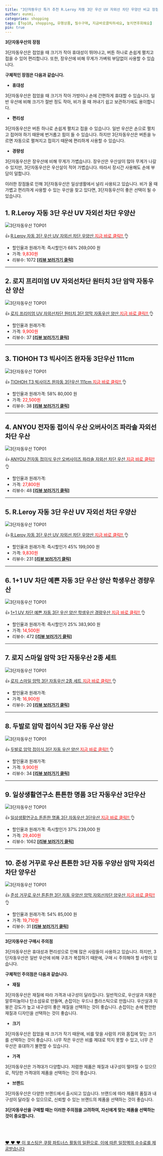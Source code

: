 ```yaml
---
title: "3단자동우산 특가 추천 R.Leroy 자동 3단 우산 UV 자외선 차단 우양산 비교 장점"
author: eunmi.
categories: shopping
tags: [Top10, shopping, 유행상품, 필수구매, 지금바로클릭하세요, 놓치면후회해요]
pin: true
---
```

**3단자동우산의 장점**

3단자동우산은 접었을 때 크기가 작아 휴대성이 뛰어나고, 버튼 하나로 손쉽게 펼치고 접을 수 있어 편리합니다. 또한, 장우산에 비해 무게가 가벼워 부담없이 사용할 수 있습니다.

**구체적인 장점은 다음과 같습니다.**

* **휴대성**

3단자동우산은 접었을 때 크기가 작아 가방이나 손에 간편하게 휴대할 수 있습니다. 일반 우산에 비해 크기가 절반 정도 작아, 비가 올 때 꺼내기 쉽고 보관하기에도 용이합니다.

* **편리성**

3단자동우산은 버튼 하나로 손쉽게 펼치고 접을 수 있습니다. 일반 우산은 손으로 펼치고 접어야 하기 때문에 번거롭고 힘이 들 수 있습니다. 하지만 3단자동우산은 버튼을 누르면 자동으로 펼쳐지고 접히기 때문에 편리하게 사용할 수 있습니다.

* **경량성**

3단자동우산은 장우산에 비해 무게가 가볍습니다. 장우산은 우산살이 많아 무게가 나갈 수 있지만, 3단자동우산은 우산살이 적어 가볍습니다. 따라서 장시간 사용해도 손에 부담이 덜합니다.

이러한 장점들로 인해 3단자동우산은 일상생활에서 널리 사용되고 있습니다. 비가 올 때 가볍고 편리하게 사용할 수 있는 우산을 찾고 있다면, 3단자동우산이 좋은 선택이 될 수 있습니다.

   

## 1. R.Leroy 자동 3단 우산 UV 자외선 차단 우양산

![3단자동우산 TOP01](https://thumbnail7.coupangcdn.com/thumbnails/remote/230x230ex/image/vendor_inventory/8c22/e7a4e6ee0e43c6c4384185e2a20e0057c583656815bbc3453a76506a0d9d.jpg)


👍 [R.Leroy 자동 3단 우산 UV 자외선 차단 우양산 <font color=red> 지금 바로 클릭!! </font> ](https://link.coupang.com/re/AFFSDP?lptag=AF3617701&subid=GithubCoopas&pageKey=7662773108&traceid=V0-153&itemId=20419283552&vendorItemId=82815383091) 👌 


- 할인율과 원래가격: 즉시할인가 68%  269,000   원
- 가격: <span style='color:red'>9,830원</span>
- 리뷰수: 1072  [**[리뷰 보러가기 클릭]**](https://link.coupang.com/re/AFFSDP?lptag=AF3617701&subid=GithubCoopas&pageKey=7662773108&traceid=V0-153&itemId=20419283552&vendorItemId=82815383091)

---


   

## 2. 로지 프리미엄 UV 자외선차단 원터치 3단 암막 자동우산 양산

![3단자동우산 TOP01](https://thumbnail6.coupangcdn.com/thumbnails/remote/230x230ex/image/retail/images/2022/05/26/17/0/a9054dba-d417-4a8e-9c5c-5c3650e875dd.jpg)


👍 [로지 프리미엄 UV 자외선차단 원터치 3단 암막 자동우산 양산 <font color=red> 지금 바로 클릭!! </font> ](https://link.coupang.com/re/AFFSDP?lptag=AF3617701&subid=GithubCoopas&pageKey=6543873807&traceid=V0-153&itemId=14581099250&vendorItemId=81823175630) 👌 


- 할인율과 원래가격: 
- 가격: <span style='color:red'>9,900원</span>
- 리뷰수: 37  [**[리뷰 보러가기 클릭]**](https://link.coupang.com/re/AFFSDP?lptag=AF3617701&subid=GithubCoopas&pageKey=6543873807&traceid=V0-153&itemId=14581099250&vendorItemId=81823175630)

---


   

## 3. TIOHOH T3 빅사이즈 완자동 3단우산 111cm

![3단자동우산 TOP01](https://thumbnail10.coupangcdn.com/thumbnails/remote/230x230ex/image/retail/images/2020/04/13/13/5/2717c369-5b06-407a-a020-e7aeffbb08f1.jpg)


👍 [TIOHOH T3 빅사이즈 완자동 3단우산 111cm <font color=red> 지금 바로 클릭!! </font> ](https://link.coupang.com/re/AFFSDP?lptag=AF3617701&subid=GithubCoopas&pageKey=1459491072&traceid=V0-153&itemId=2511340748&vendorItemId=70504384267) 👌 


- 할인율과 원래가격: 58%  80,000   원
- 가격: <span style='color:red'>22,500원</span>
- 리뷰수: 38  [**[리뷰 보러가기 클릭]**](https://link.coupang.com/re/AFFSDP?lptag=AF3617701&subid=GithubCoopas&pageKey=1459491072&traceid=V0-153&itemId=2511340748&vendorItemId=70504384267)

---


   

## 4. ANYOU 전자동 접이식 우산 오버사이즈 파라솔 자외선 차단 우산

![3단자동우산 TOP01](https://thumbnail7.coupangcdn.com/thumbnails/remote/230x230ex/image/vendor_inventory/e12d/418021c35cc685b8fa3db63b8a51a9d0d5f608af798721d8dda1c517c5f9.jpg)


👍 [ANYOU 전자동 접이식 우산 오버사이즈 파라솔 자외선 차단 우산 <font color=red> 지금 바로 클릭!! </font> ](https://link.coupang.com/re/AFFSDP?lptag=AF3617701&subid=GithubCoopas&pageKey=7332310241&traceid=V0-153&itemId=18827140707&vendorItemId=86733978231) 👌 


- 할인율과 원래가격: 
- 가격: <span style='color:red'>27,800원</span>
- 리뷰수: 48  [**[리뷰 보러가기 클릭]**](https://link.coupang.com/re/AFFSDP?lptag=AF3617701&subid=GithubCoopas&pageKey=7332310241&traceid=V0-153&itemId=18827140707&vendorItemId=86733978231)

---


   

## 5. R.Leroy 자동 3단 우산 UV 자외선 차단 우양산

![3단자동우산 TOP01](https://thumbnail6.coupangcdn.com/thumbnails/remote/230x230ex/image/vendor_inventory/0d90/ceb314790b286f2e281f2f7e52594b9da8145a0ea5d4665d1118a363a004.jpg)


👍 [R.Leroy 자동 3단 우산 UV 자외선 차단 우양산 <font color=red> 지금 바로 클릭!! </font> ](https://link.coupang.com/re/AFFSDP?lptag=AF3617701&subid=GithubCoopas&pageKey=7662773108&traceid=V0-153&itemId=20419283557&vendorItemId=82815383075) 👌 


- 할인율과 원래가격: 즉시할인가 45%  199,000   원
- 가격: <span style='color:red'>9,830원</span>
- 리뷰수: 231  [**[리뷰 보러가기 클릭]**](https://link.coupang.com/re/AFFSDP?lptag=AF3617701&subid=GithubCoopas&pageKey=7662773108&traceid=V0-153&itemId=20419283557&vendorItemId=82815383075)

---


   

## 6. 1+1 UV 차단 예쁜 자동 3단 우산 양산 학생우산 경량우산

![3단자동우산 TOP01](https://thumbnail8.coupangcdn.com/thumbnails/remote/230x230ex/image/vendor_inventory/ffc5/dd1345b5658f6463625dec3932c96fa2d8ea1e99f706da93dd30bc5cc9df.jpg)


👍 [1+1 UV 차단 예쁜 자동 3단 우산 양산 학생우산 경량우산 <font color=red> 지금 바로 클릭!! </font> ](https://link.coupang.com/re/AFFSDP?lptag=AF3617701&subid=GithubCoopas&pageKey=7396375753&traceid=V0-153&itemId=19133832140&vendorItemId=86253392711) 👌 


- 할인율과 원래가격: 즉시할인가 25%  383,900   원
- 가격: <span style='color:red'>14,500원</span>
- 리뷰수: 472  [**[리뷰 보러가기 클릭]**](https://link.coupang.com/re/AFFSDP?lptag=AF3617701&subid=GithubCoopas&pageKey=7396375753&traceid=V0-153&itemId=19133832140&vendorItemId=86253392711)

---


   

## 7. 로지 스마일 암막 3단 자동우산 2종 세트

![3단자동우산 TOP01](https://thumbnail8.coupangcdn.com/thumbnails/remote/230x230ex/image/retail/images/5037990224005271-8f837965-0e98-4f17-896f-57dd85285a35.jpg)


👍 [로지 스마일 암막 3단 자동우산 2종 세트 <font color=red> 지금 바로 클릭!! </font> ](https://link.coupang.com/re/AFFSDP?lptag=AF3617701&subid=GithubCoopas&pageKey=6387169051&traceid=V0-153&itemId=13597412775&vendorItemId=85066804798) 👌 


- 할인율과 원래가격: 
- 가격: <span style='color:red'>16,900원</span>
- 리뷰수: 20  [**[리뷰 보러가기 클릭]**](https://link.coupang.com/re/AFFSDP?lptag=AF3617701&subid=GithubCoopas&pageKey=6387169051&traceid=V0-153&itemId=13597412775&vendorItemId=85066804798)

---


   

## 8. 두발로 암막 접이식 3단 자동 우산 양산

![3단자동우산 TOP01](https://thumbnail9.coupangcdn.com/thumbnails/remote/230x230ex/image/retail/images/4706555625193402-abecd2c7-3399-4ea0-b2c9-5b25771caa7a.JPG)


👍 [두발로 암막 접이식 3단 자동 우산 양산 <font color=red> 지금 바로 클릭!! </font> ](https://link.coupang.com/re/AFFSDP?lptag=AF3617701&subid=GithubCoopas&pageKey=5849696640&traceid=V0-153&itemId=10174917157&vendorItemId=77457956086) 👌 


- 할인율과 원래가격: 
- 가격: <span style='color:red'>9,900원</span>
- 리뷰수: 34  [**[리뷰 보러가기 클릭]**](https://link.coupang.com/re/AFFSDP?lptag=AF3617701&subid=GithubCoopas&pageKey=5849696640&traceid=V0-153&itemId=10174917157&vendorItemId=77457956086)

---


   

## 9. 일상생활연구소 튼튼한 명품 3단 자동우산 3단우산

![3단자동우산 TOP01](https://thumbnail8.coupangcdn.com/thumbnails/remote/230x230ex/image/vendor_inventory/6670/ca100207b41a4e37469d8c60f8b205716ab23470646054212ca36d5c0bb8.jpg)


👍 [일상생활연구소 튼튼한 명품 3단 자동우산 3단우산 <font color=red> 지금 바로 클릭!! </font> ](https://link.coupang.com/re/AFFSDP?lptag=AF3617701&subid=GithubCoopas&pageKey=6299338926&traceid=V0-153&itemId=13017089184&vendorItemId=80280137141) 👌 


- 할인율과 원래가격: 즉시할인가 37%  239,000   원
- 가격: <span style='color:red'>29,400원</span>
- 리뷰수: 1062  [**[리뷰 보러가기 클릭]**](https://link.coupang.com/re/AFFSDP?lptag=AF3617701&subid=GithubCoopas&pageKey=6299338926&traceid=V0-153&itemId=13017089184&vendorItemId=80280137141)

---


   

## 10. 준성 거꾸로 우산 튼튼한 3단 자동 우양산 암막 자외선차단 양우산

![3단자동우산 TOP01](https://thumbnail8.coupangcdn.com/thumbnails/remote/230x230ex/image/vendor_inventory/7955/304fcd0447929c03ad7fb369ef7b5e71a36aabc07cb897c7577978d044df.jpg)


👍 [준성 거꾸로 우산 튼튼한 3단 자동 우양산 암막 자외선차단 양우산 <font color=red> 지금 바로 클릭!! </font> ](https://link.coupang.com/re/AFFSDP?lptag=AF3617701&subid=GithubCoopas&pageKey=7280477033&traceid=V0-153&itemId=18586870617&vendorItemId=85723312610) 👌 


- 할인율과 원래가격: 54%  85,000   원
- 가격: <span style='color:red'>19,710원</span>
- 리뷰수: 31  [**[리뷰 보러가기 클릭]**](https://link.coupang.com/re/AFFSDP?lptag=AF3617701&subid=GithubCoopas&pageKey=7280477033&traceid=V0-153&itemId=18586870617&vendorItemId=85723312610)

---
**3단자동우산 구매시 주의점**

3단자동우산은 휴대성과 편리성으로 인해 많은 사람들이 사용하고 있습니다. 하지만, 3단자동우산은 일반 우산에 비해 구조가 복잡하기 때문에, 구매 시 주의해야 할 사항이 있습니다.

**구체적인 주의점은 다음과 같습니다.**

* **재질**

3단자동우산은 재질에 따라 가격과 내구성이 달라집니다. 일반적으로, 우산살과 지붕은 알루미늄이나 탄소섬유로 만들며, 손잡이는 우드나 플라스틱으로 만듭니다. 우산살과 지붕은 강도가 높고 내구성이 좋은 재질을 선택하는 것이 좋습니다. 손잡이는 손에 편안한 재질과 디자인을 선택하는 것이 좋습니다.

* **크기**

3단자동우산은 접었을 때 크기가 작기 때문에, 비를 맞을 사람의 키와 몸집에 맞는 크기를 선택하는 것이 좋습니다. 너무 작은 우산은 비를 제대로 막지 못할 수 있고, 너무 큰 우산은 휴대하기 불편할 수 있습니다.

* **가격**

3단자동우산은 가격대가 다양합니다. 저렴한 제품은 재질과 내구성이 떨어질 수 있으므로, 적당한 가격대의 제품을 선택하는 것이 좋습니다.

* **브랜드**

3단자동우산은 다양한 브랜드에서 출시되고 있습니다. 브랜드에 따라 제품의 품질과 내구성이 달라질 수 있으므로, 신뢰할 수 있는 브랜드의 제품을 선택하는 것이 좋습니다.

**3단자동우산을 구매할 때는 이러한 주의점을 고려하여, 자신에게 맞는 제품을 선택하는 것이 중요합니다.**<br><br><br><br><br> [ ❤ ❤ ❤ 이 포스팅은 쿠팡 파트너스 활동의 일환으로, 이에 따른 일정액의 수수료를 제공받습니다](https://link.coupang.com/a/bcEFyh)